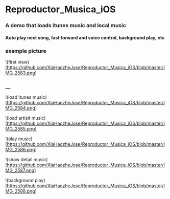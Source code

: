 # Reproductor_Musica_iOS

### A demo that loads itunes music and local music
#### Auto play next song, fast forward and voice control, background play, etc
### example picture 
!(first view)[https://github.com/XiaHaozheJose/Reproductor_Musica_iOS/blob/master/IMG_2583.png]
### __
!(load itunes music)[https://github.com/XiaHaozheJose/Reproductor_Musica_iOS/blob/master/IMG_2584.png]

!(load artisit music)[https://github.com/XiaHaozheJose/Reproductor_Musica_iOS/blob/master/IMG_2585.png]

!(play music)[https://github.com/XiaHaozheJose/Reproductor_Musica_iOS/blob/master/IMG_2586.png]

!(show detail music)[https://github.com/XiaHaozheJose/Reproductor_Musica_iOS/blob/master/IMG_2587.png]

!(background play)[https://github.com/XiaHaozheJose/Reproductor_Musica_iOS/blob/master/IMG_2588.png]
